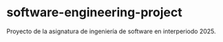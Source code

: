 # software-engineering-project
Proyecto de la asignatura de ingeniería de software en interperiodo 2025.
